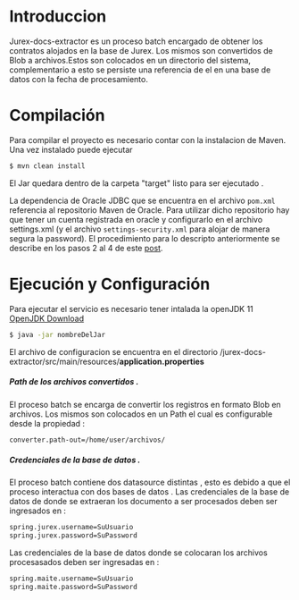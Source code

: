 # Introduccion 
Jurex-docs-extractor es un proceso batch encargado de obtener los contratos alojados en la base de Jurex.
Los mismos son convertidos de Blob a archivos.Estos son colocados en un directorio del sistema,
 complementario a esto se persiste una referencia de el en una base de datos con la fecha de procesamiento. 
# Compilación

Para compilar el proyecto es necesario contar con la instalacion de Maven. Una vez instalado puede ejecutar 
```sh
$ mvn clean install
```
El Jar quedara dentro de la carpeta "target" listo para ser ejecutado .

La dependencia de Oracle JDBC que se encuentra en el archivo `pom.xml` referencia al repositorio Maven de Oracle.
Para utilizar dicho repositorio hay que tener un cuenta registrada en oracle y configurarlo en el archivo settings.xml (y el archivo `settings-security.xml` para alojar de manera segura la password).
El procedimiento para lo descripto anteriormente se describe en los pasos 2 al 4 de este [post](https://blogs.oracle.com/dev2dev/get-oracle-jdbc-drivers-and-ucp-from-oracle-maven-repository-without-ides#pom).



# Ejecución y Configuración
Para ejecutar el servicio es necesario tener intalada la openJDK 11 [OpenJDK Download](https://jdk.java.net/archive/)
  
```sh
$ java -jar nombreDelJar
```

El archivo de configuracion se encuentra en el directorio /jurex-docs-extractor/src/main/resources/**application.properties** 

##### Path de los archivos convertidos .
El proceso batch se encarga de convertir los registros en formato Blob en archivos. Los mismos son colocados en un Path el cual es configurable desde la propiedad :
```sh
converter.path-out=/home/user/archivos/
```



##### Credenciales de la base de datos .
El proceso batch contiene dos datasource distintas , esto es debido a que el proceso interactua con dos bases de datos .
Las credenciales de la base de datos de donde se extraeran los documento a ser procesados deben ser ingresados en :  
   
   ```sh
spring.jurex.username=SuUsuario
spring.jurex.password=SuPassword
   ```
Las credenciales de la base de datos donde se colocaran los archivos procesasados deben ser ingresadas en  :
   ```sh
spring.maite.username=SuUsuario
spring.maite.password=SuPassword
   ```

